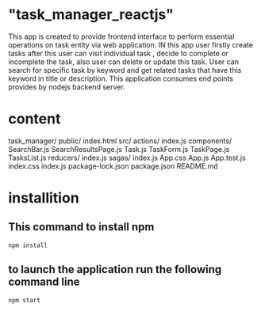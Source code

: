 # "task_manager_reactjs" 
This app is created to provide frontend interface to perform essential operations on task entity via web application. 
IN this app user firstly create tasks after this user can visit individual task , decide to complete or incomplete the task, 
also user can delete or update this task. User can search for specific task by keyword and get related tasks that have this 
keyword in title or description.
This application consumes end points provides by nodejs backend server.

# content
task_manager/
    public/
        index.html
    src/
        actions/
            index.js
        components/
            SearchBar.js
            SearchResultsPage.js
            Task.js
            TaskForm.js
            TaskPage.js
            TasksList.js
        reducers/
            index.js
        sagas/
            index.js
        App.css
        App.js
        App.test.js
        index.css
        index.js
    package-lock.json
    package.json
    README.md


# installition 
## This command to install npm
    npm install
## to launch the application run the following command line
    npm start 